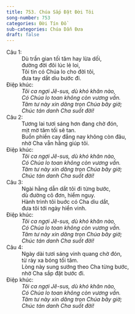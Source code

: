 ```yaml
---
title: 753. Chúa Sắp Đặt Đời Tôi
song-number: 753
categories: Đời Tín Đồ
sub-categories: Chúa Dẫn Đưa
draft: false
---
```

<dl><dt>Câu 1:</dt><dd data-verse="1">Dù trần gian tối tăm hay lừa dối, <br/>đường đời đôi lúc lẻ loi, <br/>Tôi tin có Chúa lo cho đời tôi, <br/>đưa tay dắt dìu bước đi. </dd><dt>Điệp khúc:</dt><dd data-chorus="1"><em>Tôi ca ngợi Jê-sus, dù khó khăn nào, <br/>Có Chúa lo toan không còn vương vấn. <br/>Tâm tư này xin dâng trọn Chúa bây giờ; <br/>Chúc tán danh Cha suốt đời! </em></dd><dt>Câu 2:</dt><dd data-verse="2">Tương lai tươi sáng hơn đang chờ đón, <br/>mịt mờ tăm tối sẽ tan. <br/>Buồn phiền cay đắng nay không còn đâu, <br/>nhờ Cha vẫn hằng giúp tôi. </dd><dt>Điệp khúc:</dt><dd data-chorus="1"><em>Tôi ca ngợi Jê-sus, dù khó khăn nào, <br/>Có Chúa lo toan không còn vương vấn. <br/>Tâm tư này xin dâng trọn Chúa bây giờ; <br/>Chúc tán danh Cha suốt đời! </em></dd><dt>Câu 3:</dt><dd data-verse="3">Ngài hằng dẫn dắt tôi đi từng bước, <br/>dù đường cô đơn, hiểm nguy. <br/>Hành trình tôi buớc có Cha dìu dắt, <br/>đưa tôi tới ngày hiển vinh. </dd><dt>Điệp khúc:</dt><dd data-chorus="1"><em>Tôi ca ngợi Jê-sus, dù khó khăn nào, <br/>Có Chúa lo toan không còn vương vấn. <br/>Tâm tư này xin dâng trọn Chúa bây giờ; <br/>Chúc tán danh Cha suốt đời! </em></dd><dt>Câu 4:</dt><dd data-verse="4">Ngày dài tươi sáng vinh quang chờ đón, <br/>từ rày xa bóng tối tăm. <br/>Lòng này sung sướng theo Cha từng bước, <br/>nhờ Cha sắp đặt bước đi. </dd><dt>Điệp khúc:</dt><dd data-chorus="1"><em>Tôi ca ngợi Jê-sus, dù khó khăn nào, <br/>Có Chúa lo toan không còn vương vấn. <br/>Tâm tư này xin dâng trọn Chúa bây giờ; <br/>Chúc tán danh Cha suốt đời! </em></dd></dl>